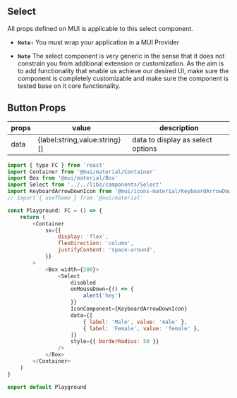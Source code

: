 ## Select

All props defined on MUI is applicable to this select component.

-   **`Note:`** You must wrap your application in a MUI Provider

-   **`Note`** The select component is very generic in the sense that it does not constrain you from additional extension or customization. As the aim is to add functionality that enable us achieve our desired UI, make sure the component is completely customizable and make sure the component is tested base on it core functionality.

## Button Props

| props | value                         | description                       |
| ----- | ----------------------------- | --------------------------------- |
| data  | {label:string,value:string}[] | data to display as select options |

```js
import { type FC } from 'react'
import Container from '@mui/material/Container'
import Box from '@mui/material/Box'
import Select from '../../libs/components/Select'
import KeyboardArrowDownIcon from '@mui/icons-material/KeyboardArrowDown'
// import { useTheme } from '@mui/material'

const Playground: FC = () => {
    return (
        <Container
            sx={{
                display: 'flex',
                flexDirection: 'column',
                justifyContent: 'space-around',
            }}
        >
            <Box width={200}>
                <Select
                    disabled
                    onMouseDown={() => {
                        alert('hey')
                    }}
                    IconComponent={KeyboardArrowDownIcon}
                    data={[
                        { label: 'Male', value: 'male' },
                        { label: 'Female', value: 'female' },
                    ]}
                    style={{ borderRadius: 50 }}
                />
            </Box>
        </Container>
    )
}

export default Playground
```
